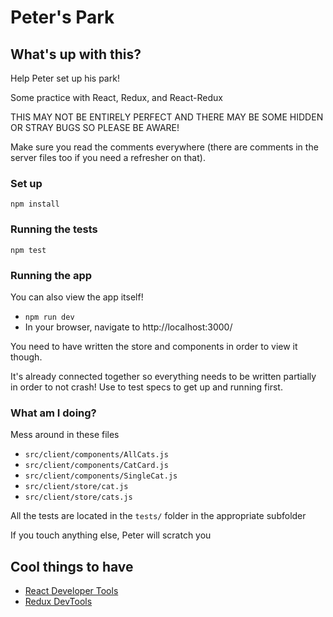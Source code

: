 # Peter's Park

## What's up with this?
Help Peter set up his park!

Some practice with React, Redux, and React-Redux

THIS MAY NOT BE ENTIRELY PERFECT AND THERE MAY BE SOME HIDDEN OR STRAY BUGS SO PLEASE BE AWARE!

Make sure you read the comments everywhere (there are comments in the server files too if you need a refresher on that).

### Set up

`npm install`

### Running the tests

`npm test`

### Running the app

You can also view the app itself!

- `npm run dev`
- In your browser, navigate to http://localhost:3000/

You need to have written the store and components in order to view it though.

It's already connected together so everything needs to be written partially in order to not crash! Use to test specs to get up and running first.

### What am I doing?
Mess around in these files
- `src/client/components/AllCats.js`
- `src/client/components/CatCard.js`
- `src/client/components/SingleCat.js`
- `src/client/store/cat.js`
- `src/client/store/cats.js`

All the tests are located in the `tests/` folder in the appropriate subfolder

If you touch anything else, Peter will scratch you

## Cool things to have
- [React Developer Tools](https://chrome.google.com/webstore/detail/react-developer-tools/fmkadmapgofadopljbjfkapdkoienihi)
- [Redux DevTools](https://chrome.google.com/webstore/detail/redux-devtools/lmhkpmbekcpmknklioeibfkpmmfibljd)
